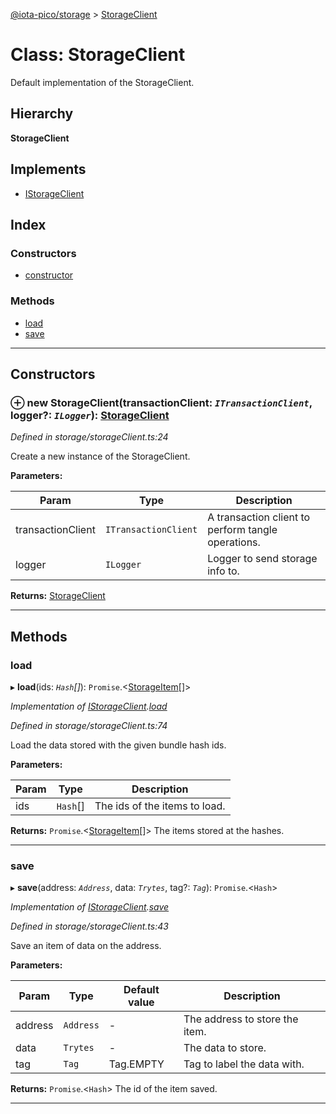 [@iota-pico/storage](../README.md) > [StorageClient](../classes/storageclient.md)

# Class: StorageClient

Default implementation of the StorageClient.

## Hierarchy

**StorageClient**

## Implements

* [IStorageClient](../interfaces/istorageclient.md)

## Index

### Constructors

* [constructor](storageclient.md#constructor)

### Methods

* [load](storageclient.md#load)
* [save](storageclient.md#save)

---

## Constructors

<a id="constructor"></a>

### ⊕ **new StorageClient**(transactionClient: *`ITransactionClient`*, logger?: *`ILogger`*): [StorageClient](storageclient.md)

*Defined in storage/storageClient.ts:24*

Create a new instance of the StorageClient.

**Parameters:**

| Param | Type | Description |
| ------ | ------ | ------ |
| transactionClient | `ITransactionClient`   |  A transaction client to perform tangle operations. |
| logger | `ILogger`   |  Logger to send storage info to. |

**Returns:** [StorageClient](storageclient.md)

---

## Methods

<a id="load"></a>

###  load

▸ **load**(ids: *`Hash`[]*): `Promise`.<[StorageItem](storageitem.md)[]>

*Implementation of [IStorageClient](../interfaces/istorageclient.md).[load](../interfaces/istorageclient.md#load)*

*Defined in storage/storageClient.ts:74*

Load the data stored with the given bundle hash ids.

**Parameters:**

| Param | Type | Description |
| ------ | ------ | ------ |
| ids | `Hash`[]   |  The ids of the items to load. |

**Returns:** `Promise`.<[StorageItem](storageitem.md)[]>
The items stored at the hashes.

___

<a id="save"></a>

###  save

▸ **save**(address: *`Address`*, data: *`Trytes`*, tag?: *`Tag`*): `Promise`.<`Hash`>

*Implementation of [IStorageClient](../interfaces/istorageclient.md).[save](../interfaces/istorageclient.md#save)*

*Defined in storage/storageClient.ts:43*

Save an item of data on the address.

**Parameters:**

| Param | Type | Default value | Description |
| ------ | ------ | ------ | ------ |
| address | `Address`  | - |   The address to store the item. |
| data | `Trytes`  | - |   The data to store. |
| tag | `Tag`  |  Tag.EMPTY |   Tag to label the data with. |

**Returns:** `Promise`.<`Hash`>
The id of the item saved.

___

